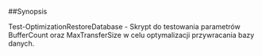 ##Synopsis

Test-OptimizationRestoreDatabase - Skrypt do testowania parametrów BufferCount oraz MaxTransferSize w celu optymalizacji przywracania bazy danych.